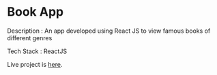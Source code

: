 # Book App
Description : An app developed using React JS to view famous books of different genres

Tech Stack : ReactJS

Live project is [here](https://0ueoiw.csb.app/).
